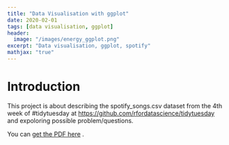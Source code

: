 ```yaml
---
title: "Data Visualisation with ggplot"
date: 2020-02-01
tags: [data visualisation, ggplot]
header:
  image: "/images/energy_ggplot.png"
excerpt: "Data visualisation, ggplot, spotify"
mathjax: "true"
---
```


# Introduction

This project is about describing the spotify_songs.csv dataset from the 4th week of #tidytuesday at https://github.com/rfordatascience/tidytuesday and expoloring possible problem/questions.

You can [get the PDF here](/assets/Spotify.pdf) .

